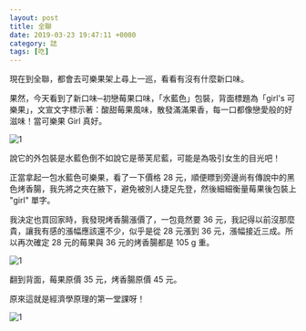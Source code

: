 ```yaml
---
layout: post
title: 全聯
date: 2019-03-23 19:47:11 +0000
category: 誌
tags: [吃]
---
```


現在到全聯，都會去可樂果架上尋上一巡，看看有沒有什麼新口味。

果然，今天看到了新口味─初戀莓果口味，「水藍色」包裝，背面標題為「girl's 可樂果」，文宣文字標示著：酸甜莓果風味，散發滿滿果香，每一口都像戀愛般的好滋味！當可樂果 Girl 真好。

![1](/blog/assets/images/2019/px2.jpg)

<!--more-->

說它的外包裝是水藍色倒不如說它是蒂芙尼藍，可能是為吸引女生的目光吧！

正當拿起一包水藍色可樂果，看了一下價格 28 元，順便瞟到旁邊尚有傳說中的黑色烤香腸，我先將之夾在腋下，避免被別人捷足先登，然後細細衡量莓果後包裝上 "girl" 單字。

我決定也買回家時，我發現烤香腸漲價了，一包竟然要 36 元，我記得以前沒那麼貴，讓我有感的漲幅應該還不少，似乎是從 28 元漲到 36 元，漲幅接近三成。所以再次確定 28 元的莓果與 36 元的烤香腸都是 105 g 重。

![1](/blog/assets/images/2019/px3.jpg)

翻到背面，莓果原價 35 元，烤香腸原價 45 元。

原來這就是經濟學原理的第一堂課呀！

![1](/blog/assets/images/2019/px4.jpg)
